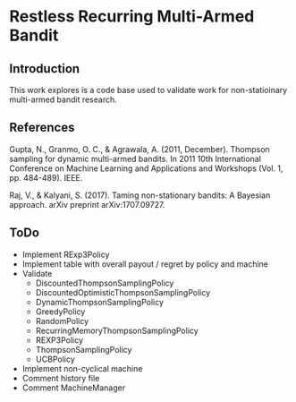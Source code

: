 # Restless Recurring Multi-Armed Bandit

## Introduction

This work explores  is a code base used to validate work for non-statioinary multi-armed bandit research.

## References

Gupta, N., Granmo, O. C., & Agrawala, A. (2011, December). Thompson sampling for dynamic multi-armed bandits. In 2011 10th International Conference on Machine Learning and Applications and Workshops (Vol. 1, pp. 484-489). IEEE.

Raj, V., & Kalyani, S. (2017). Taming non-stationary bandits: A Bayesian approach. arXiv preprint arXiv:1707.09727.

## ToDo

- Implement RExp3Policy
- Implement table with overall payout / regret by policy and machine
- Validate
  - DiscountedThompsonSamplingPolicy
  - DiscountedOptimisticThompsonSamplingPolicy
  - DynamicThompsonSamplingPolicy
  - GreedyPolicy
  - RandomPolicy
  - RecurringMemoryThompsonSamplingPolicy
  - REXP3Policy
  - ThompsonSamplingPolicy
  - UCBPolicy
- Implement non-cyclical machine
- Comment history file
- Comment MachineManager
